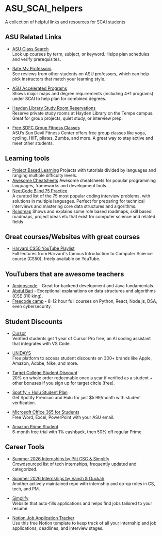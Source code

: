 # ASU_SCAI_helpers
A collection of helpful links and resources for SCAI students 

## ASU Related Links

- [ASU Class Search](https://catalog.apps.asu.edu/catalog/classes)  
  Look up courses by term, subject, or keyword. Helps plan schedules and verify prerequisites.

- [Rate My Professors](https://ratemyprofessors.com)  
  See reviews from other students on ASU professors, which can help pick instructors that match your learning style.

- [ASU Accelerated Programs](https://scai.engineering.asu.edu/undergraduate-degrees/)  
  Shows major maps and degree requirements (including 4+1 programs) under SCAI to help plan for combined degrees.

- [Hayden Library Study Room Reservations](https://asu.libcal.com/reserve/hayden-study?_gl=1*wzpg3z*_gcl_au*MTk0MTM1MTIwLjE3NTAzOTg2ODA.*FPAU*MTU1MjQ4NDUxMi4xNzUwMzE5NzU0*_ga*MzQ1NDI3MjUyLjE3MzQxNzAxMTg.*_ga_TEHJR60KD9*czE3NTI2NTEzMDQkbzI4OSRnMSR0MTc1MjY1MTQwNiRqMzQkbDAkaDE4MzE3NzIxNjQ.)  
  Reserve private study rooms at Hayden Library on the Tempe campus. Great for group projects, quiet study, or interview prep.

- [Free SDFC Group Fitness Classes](https://fitness.asu.edu/programs/fitness-wellness/groupexercise)  
  ASU’s Sun Devil Fitness Center offers free group classes like yoga, cycling, HIIT, pilates, Zumba, and more. A great way to stay active and meet other students.

## Learning tools

- [Project Based Learning](https://github.com/practical-tutorials/project-based-learning?tab=readme-ov-file#python)
  Projects with tutorials divided by languages and ranging multiple difficulty levels. 
- [Awesome Cheatsheets](https://github.com/LeCoupa/awesome-cheatsheets)
  Awesome cheatsheets for popular programming languages, frameworks and development tools.
- [NeetCode Blind 75 Practice](https://neetcode.io/practice?tab=blind75)  
  A curated list of the 75 most popular coding interview problems, with solutions in multiple languages. Perfect for preparing for technical interviews and mastering core data structures and algorithms.
- [Roadmap](roadmap.sh)
  Shows and explains some role based roadmaps, skill based roadmaps, project ideas etc that exist for computer science and related fields


## Great courses/Websites with great courses

- [Harvard CS50 YouTube Playlist](https://www.youtube.com/watch?v=3LPJfIKxwWc&list=PLhQjrBD2T381WAHyx1pq-sBfykqMBI7V4)  
  Full lectures from Harvard's famous Introduction to Computer Science course (CS50), freely available on YouTube.

## YouTubers that are awesome teachers 

- [Amigoscode](https://www.youtube.com/@amigoscode) - Great for backend development and Java fundamentals.
- [Abdul Bari](https://www.youtube.com/@abdulbarikcs) - Exceptional explanations on data structures and algorithms (CSE 310 king).
- [Freecode camp](freeCodeCamp.org) - 8-12 hour full courses on Python, React, Node.js, DSA, even cybersecurity.

## Student Discounts

- [Cursor](https://cursor.com/students)  
  Verified students get 1 year of Cursor Pro free, an AI coding assistant that integrates with VS Code.

- [UNiDAYS](https://www.myunidays.com/US/en-US)  
  Free platform to access student discounts on 300+ brands like Apple, Amazon, Adobe, Nike, and more.

- [Target College Student Discount](https://www.target.com/l/target-circle-college-student-appreciation/-/N-6v01l)  
  20% on whole order redeemable once a year if verified as a student + other bonuses if you sign up for target circle (free).

- [Spotify + Hulu Student Plan](https://www.spotify.com/us/student/)  
  Get Spotify Premium and Hulu for just $5.99/month with student verification.

- [Microsoft Office 365 for Students](https://www.microsoft.com/en-us/education/products/office)  
  Free Word, Excel, PowerPoint with your ASU email.

- [Amazon Prime Student](https://www.amazon.com/amazonprime?_encoding=UTF8&primeCampaignId=studentWlp&ref_=assoc_tag_ph_1402131043829_tag_wa-gs-20&camp=1789&creative=9325&linkCode=pf4&tag=wa-gs-20&adid=1QK4E3N4R54XY6R8EXB0&)  
  6-month free trial with 1% cashback, then 50% off regular Prime.

## Career Tools

- [Summer 2026 Internships by Pitt CSC & Simplify](https://github.com/SimplifyJobs/Summer2026-Internships)  
  Crowdsourced list of tech internships, frequently updated and categorized.

- [Summer 2026 Internships by Vansh & Ouckah](https://github.com/vanshb03/Summer2026-Internships)  
  Another actively maintained repo with internship and co-op roles in CS, tech, and PM.

- [Simplify](https://simplify.jobs/)  
  Website that auto-fills applications and helps find jobs tailored to your resume.

- [Notion Job Application Tracker](https://www.notion.so/Application-tracker-2-0-23293e2cc0ff808e9a78fa6ec64a8c8c?source=copy_link)  
  Use this free Notion template to keep track of all your internship and job applications, deadlines, and interview stages.


